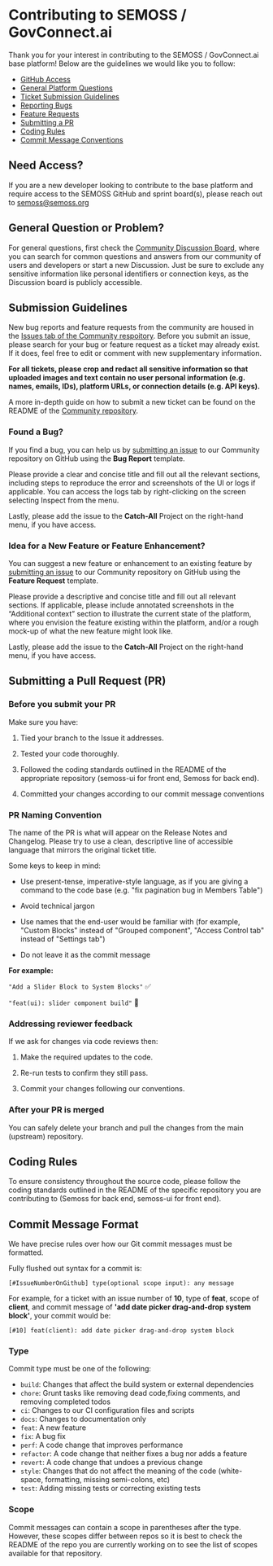 # Contributing to SEMOSS / GovConnect.ai

Thank you for your interest in contributing to the SEMOSS / GovConnect.ai base platform! 
Below are the guidelines we would like you to follow:

 - [GitHub Access](#access)
 - [General Platform Questions](#question)
 - [Ticket Submission Guidelines](#submit)
 - [Reporting Bugs](#bug)
 - [Feature Requests](#feature)
 - [Submitting a PR](#submit-pr)
 - [Coding Rules](#rules)
 - [Commit Message Conventions](#commit)


## <a name="access"></a> Need Access?

If you are a new developer looking to contribute to the base platform and require access to the SEMOSS GitHub and sprint board(s), please reach out to semoss@semoss.org

## <a name="question"></a> General Question or Problem?

For general questions, first check the [Community Discussion Board](https://github.com/SEMOSS/community/discussions), where you can search for common questions and answers from our community of users and developers
or start a new Discussion. Just be sure to exclude any sensitive information like personal identifiers or connection keys, as the Discussion board is publicly accessible.

## <a name="submit"></a> Submission Guidelines

New bug reports and feature requests from the community are housed in the [Issues tab of the Community respoitory](https://github.com/SEMOSS/community/issues).
Before you submit an issue, please search for your bug or feature request as a ticket may already exist. If it does, feel free to edit or comment with new supplementary information. 

**For all tickets, please crop and redact all sensitive information so that uploaded images and text
contain no user personal information (e.g. names, emails, IDs), platform URLs, or connection details (e.g. API keys).**

A more in-depth guide on how to submit a new ticket can be found on the README of the [Community repository](https://github.com/SEMOSS/community). 

### <a name="bug"></a> Found a Bug?

If you find a bug, you can help us by [submitting an issue](https://github.com/SEMOSS/community/issues/new/choose) to our Community repository on GitHub using the **Bug Report** template. 

Please provide a clear and concise title and fill out all the relevant sections, including steps to reproduce the error and screenshots of the UI or logs if applicable.
You can access the logs tab by right-clicking on the screen selecting Inspect from the menu. 

Lastly, please add the issue to the **Catch-All** Project on the right-hand menu, if you have access. 

### <a name="feature"></a> Idea for a New Feature or Feature Enhancement?

You can suggest a new feature or enhancement to an existing feature by [submitting an issue](https://github.com/SEMOSS/community/issues/new/choose) to our Community repository on GitHub using the **Feature Request** template.

Please provide a descriptive and concise title and fill out all relevant sections. If applicable, please include annotated screenshots in the “Additional context” section to 
illustrate the current state of the platform, where you envision the feature existing within the platform, and/or a rough mock-up of what the new feature might look like.

Lastly, please add the issue to the **Catch-All** Project on the right-hand menu, if you have access. 


## <a name="submit-pr"></a> Submitting a Pull Request (PR)

### Before you submit your PR

Make sure you have:

1. Tied your branch to the Issue it addresses. 

2. Tested your code thoroughly.

3. Followed the coding standards outlined in the README of the appropriate repository (semoss-ui for front end, Semoss for back end).

4. Committed your changes according to our commit message conventions

### PR Naming Convention

The name of the PR is what will appear on the Release Notes and Changelog. Please try to use a clean, descriptive line of accessible language that mirrors the original ticket title. 

Some keys to keep in mind:

* Use present-tense, imperative-style language, as if you are giving a command to the code base (e.g. "fix pagination bug in Members Table")

* Avoid technical jargon

* Use names that the end-user would be familiar with (for example, "Custom Blocks" instead of "Grouped component", "Access Control tab" instead of "Settings tab")

* Do not leave it as the commit message

**For example:**

`"Add a Slider Block to System Blocks"` ✅

`"feat(ui): slider component build"` 🚫


### Addressing reviewer feedback

If we ask for changes via code reviews then:

1. Make the required updates to the code.

2. Re-run tests to confirm they still pass.

3. Commit your changes following our conventions. 

### After your PR is merged

You can safely delete your branch and pull the changes from the main (upstream) repository.


## <a name="rules"></a> Coding Rules

To ensure consistency throughout the source code, please follow the coding standards outlined in the README of the
specific repository you are contributing to (Semoss for back end, semoss-ui for front end). 


## <a name="commit"></a> Commit Message Format

We have precise rules over how our Git commit messages must be formatted.

Fully flushed out syntax for a commit is:

`[#IssueNumberOnGithub] type(optional scope input): any message`

For example, for a ticket with an issue number of **10**, type of **feat**, scope of **client**, and commit message of **'add date picker drag-and-drop system block'**, your commit would be:

`[#10] feat(client): add date picker drag-and-drop system block`

### Type

Commit type must be one of the following: 

* `build`: Changes that affect the build system or external dependencies 
* `chore`: Grunt tasks like removing dead code,fixing comments, and removing completed todos
* `ci`: Changes to our CI configuration files and scripts
* `docs`: Changes to documentation only
* `feat`: A new feature
* `fix`: A bug fix
* `perf`: A code change that improves performance
* `refactor`: A code change that neither fixes a bug nor adds a feature
* `revert`: A code change that undoes a previous change
* `style`: Changes that do not affect the meaning of the code (white-space, formatting, missing semi-colons, etc)
* `test`: Adding missing tests or correcting existing tests

### Scope

Commit messages can contain a scope in parentheses after the type. However, these scopes differ between repos so it is best to 
check the README of the repo you are currently working on to see the list of scopes available for that repository.

